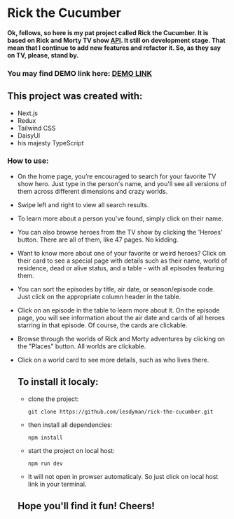 # Rick the Cucumber
  #### Ok, fellows, so here is my pat project called Rick the Cucumber. It is based on Rick and Morty TV show [API](https://rickandmortyapi.com/). It still on development stage. That mean that I continue to add new features and refactor it. So, as they say on TV, please, stand by.

  ### You may find DEMO link here: [DEMO LINK](https://rick-the-cucumber.vercel.app/)

  ## This project was created with:
  - Next.js
  - Redux
  - Tailwind CSS
  - DaisyUI
  - his majesty TypeScript

### How to use:
- On the home page, you’re encouraged to search for your favorite TV show hero. Just type in the person's name, and you'll see all versions of them across different dimensions and crazy worlds.
- Swipe left and right to view all search results.
- To learn more about a person you've found, simply click on their name.
- You can also browse heroes from the TV show by clicking the 'Heroes' button. There are all of them, like 47 pages. No kidding.
- Want to know more about one of your favorite or weird heroes? Click on their card to see a special page with details such as their name, world of residence, dead or alive status, and a table - with all episodes featuring them.
- You can sort the episodes by title, air date, or season/episode code. Just click on the appropriate column header in the table.
- Click on an episode in the table to learn more about it. On the episode page, you will see information about the air date and cards of all heroes starring in that episode. Of course, the cards are clickable.
- Browse through the worlds of Rick and Morty adventures by clicking on the "Places" button. All worlds are clickable.
- Click on a world card to see more details, such as who lives there.

  ## To install it localy:
  - clone the project:
    ```
    git clone https://github.com/lesdyman/rick-the-cucumber.git

    ```
  - then install all dependencies:
    ```
    npm install

    ```
  - start the project on local host:
    ```
    npm run dev
    ```
   - It will not open in prowser automaticaly. So just click on local host link in your terminal.
   
   ## Hope you'll find it fun! Cheers!
